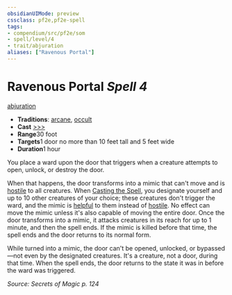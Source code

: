 ```yaml
---
obsidianUIMode: preview
cssclass: pf2e,pf2e-spell
tags:
- compendium/src/pf2e/som
- spell/level/4
- trait/abjuration
aliases: ["Ravenous Portal"]
---
```

# Ravenous Portal *Spell 4*   
[abjuration](../../rules/traits/abjuration.md)  

- **Traditions**: [arcane](../../rules/traits/arcane.md), [occult](../../rules/traits/occult.md)
- **Cast** [>>>](../../rules/core-rulebook/chapter-9-playing-the-game.md#Actions "Three-Action") 
- **Range**30 foot
- **Targets**1 door no more than 10 feet tall and 5 feet wide
- **Duration**1 hour

You place a ward upon the door that triggers when a creature attempts to open, unlock, or destroy the door.

When that happens, the door transforms into a mimic that can't move and is [hostile](../../rules/conditions.md#Hostile) to all creatures. When [Casting the Spell](../../rules/actions/cast-a-spell.md), you designate yourself and up to 10 other creatures of your choice; these creatures don't trigger the ward, and the mimic is [helpful](../../rules/conditions.md#Helpful) to them instead of [hostile](../../rules/conditions.md#Hostile). No effect can move the mimic unless it's also capable of moving the entire door. Once the door transforms into a mimic, it attacks creatures in its reach for up to 1 minute, and then the spell ends. If the mimic is killed before that time, the spell ends and the door returns to its normal form.

While turned into a mimic, the door can't be opened, unlocked, or bypassed—not even by the designated creatures. It's a creature, not a door, during that time. When the spell ends, the door returns to the state it was in before the ward was triggered.

*Source: Secrets of Magic p. 124*